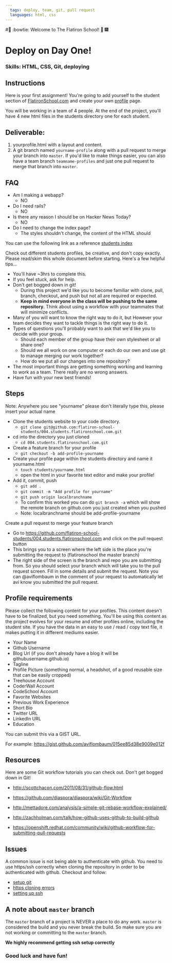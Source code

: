 ```yaml
---
  tags: deploy, team, git, pull request
  languages: html, css
---
```

#:confetti_ball: :bowtie: Welcome to The Flatiron School! :tada: :fireworks:

# Deploy on Day One!

### Skills: HTML, CSS, Git, deploying

## Instructions

Here is your first assignment! You're going to add yourself to the student section of [FlatironSchool.com](http://students.flatironschool.com) and create your own [profile](http://students.flatironschool.com/students/tiffany_peon_profile.html) page. 

You will be working in a team of 4 people.  At the end of the project, you'll have 4 new html files in the students directory one for each student.

## Deliverable:

1. yourprofile.html with a layout and content.
2. A git branch named `yourname-profile` along with a pull request to merge your branch into `master`. If you'd like to make things easier, you can also have a team branch `teamname-profiles` and just one pull request to merge that branch into `master`.

## FAQ

- Am I making a webapp?
  - NO
- Do I need rails?
  - NO
- Is there any reason I should be on Hacker News Today?
  - NO
- Do I need to change the index page?
  - The styles shouldn't change, the content of the HTML should

You can use the following link as a reference [students index](http://students.flatironschool.com/)

Check out different students profiles, be creative, and don't copy exactly.
Please read/skim this whole document before starting. Here's a few helpful tips...

- You'll have ~3hrs to complete this.
- If you feel stuck, ask for help.
- Don't get bogged down in git!
  - During this project we'd like you to become familiar with clone, pull, branch, checkout, and push but not all are required or expected.
  - **Keep in mind everyone in the class will be pushing to the same repository.**  Think about using a workflow with your teammates that will minimize conflicts.
- Many of you will want to know the right way to do it, but However your team decides they want to tackle things is the right way to do it.
- Types of questions you'll probably want to ask that we'd like you to decide with your group.
  - Should each member of the group have their own stylesheet or all share one?
  - Should we all work on one computer or each do our own and use git to manage merging our work together?
  - How do we put all our changes into one repository?
- The most important things are getting something working and learning to work as a team. There really are no wrong answers.
- Have fun with your new best friends!

## Steps

Note: Anywhere you see "yourname" please don't literally type this, please insert your actual name
- Clone the students website to your code directory.
  - `git clone git@github.com:flatiron-school-students/004.students.flatironschool.com.git`
- cd into the directory you just cloned
  - `cd 004.students.flatironschool.com.git`
- Create a feature branch for your profile
  - ```git checkout -b add-profile-yourname```
- Create your profile page within the students directory and name it yourname.html
  - ```touch students/yourname.html```
  - open the html in your favorite text editor and make your profile!
- Add it, commit, push
    - ```git add .```
    - ```git commit -m "Add profile for yourname"```
    - ```git push origin localbranchname```
    - To confirm this worked you can do ```git branch -a``` which will show the remote branch on github.com you just created when you pushed
    - Note: localbranchname should be add-profile-yourname

Create a pull request to merge your feature branch
  - Go to https://github.com/flatiron-school-students/004.students.flatironschool.com and click on the pull request button
  - This brings you to a screen where the left side is the place you're submitting the request to (flatironschool the master branch)
  - The right side of the screen is the branch and repo you are submitting from.  So you should select your branch which will take you to the pull request screen.  Fill in some details and submit the request.  Note you can @aviflombaum in the comment of your request to automatically let avi know you submitted the pull request.

## Profile requirements

Please collect the following content for your profiles. This content doesn't have to be finalized, but you need something. You'll be using this content as the project evolves for your resume and other profiles online, including the student site. If you have the data in an easy to use / read / copy text file, it makes putting it in different mediums easier.

- Your Name
- Github Username
- Blog Url (if you don't already have a blog it will be githubusername.github.io)
- Tagline
- Profile Picture (something normal, a headshot, of a good reusable size that can be easily cropped)
- Treehouse Account
- CoderWall Account
- CodeSchool Account
- Favorite Websites
- Previous Work Experience
- Short Bio
- Twitter URL
- LinkedIn URL
- Education

You can submit this via a GIST URL.

For example: https://gist.github.com/aviflombaum/015ee85d38e9009e012f

## Resources
Here are some Git workflow tutorials you can check out.  Don't get bogged down in Git!

- http://scottchacon.com/2011/08/31/github-flow.html

- https://github.com/diaspora/diaspora/wiki/Git-Workflow

- http://mettadore.com/analysis/a-simple-git-rebase-workflow-explained/

- http://zachholman.com/talk/how-github-uses-github-to-build-github

- https://openshift.redhat.com/community/wiki/github-workflow-for-submitting-pull-requests

## Issues

A common issue is not being able to authenticate with github. You need to use https/ssh correctly when cloning the repository in order to be authenticated with github. Checkout and follow:

- [setup git](https://help.github.com/articles/set-up-git)
- [https cloning errors](https://help.github.com/articles/https-cloning-errors)
- [setting up ssh](https://help.github.com/articles/generating-ssh-keys)

## A note about `master` branch

The `master` branch of a project is NEVER a place to do any work. `master` is considered the build and you never break the build. So make sure you are not working or committing to the `master` branch.

**We highly recommend getting ssh setup correctly**

### Good luck and have fun!
